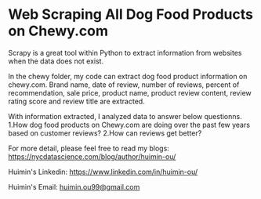 # Web Scraping All Dog Food Products on Chewy.com

Scrapy is a great tool within Python to extract information from websites when the data does not exist. 

In the chewy folder, my code can extract dog food product information on chewy.com. Brand name, date of review, number of reviews, percent of recommendation, sale price, product name, product review content, review rating score and review title are extracted. 

With information extracted, I analyzed data to answer below questionns. 
1.How dog food products on Chewy.com are doing over the past few years based on customer reviews?
2.How can reviews get better?

For more detail, please feel free to read my blogs: 
https://nycdatascience.com/blog/author/huimin-ou/

Huimin's Linkedin: 
https://www.linkedin.com/in/huimin-ou/

Huimin's Email:
huimin.ou99@gmail.com
